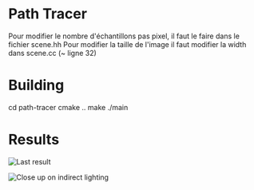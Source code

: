 # Path Tracer


Pour modifier le nombre d'échantillons pas pixel, il faut le faire dans le fichier scene.hh
Pour modifier la taille de l'image il faut modifier la width dans scene.cc (~ ligne 32)


# Building

cd path-tracer
cmake ..
make
./main

# Results

![Last result](https://github.com/Filmoo/Path-Tracer/blob/main/1.ppm)

![Close up on indirect lighting](https://github.com/Filmoo/Path-Tracer/blob/main/indirect1.png)

